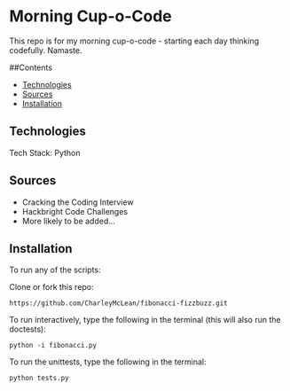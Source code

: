 # Morning Cup-o-Code

This repo is for my morning cup-o-code - starting each day thinking codefully.  Namaste.


##Contents
* [Technologies](#technologies)
* [Sources](#sources)
* [Installation](#install)

## <a name="technologies"></a>Technologies

Tech Stack: Python<br/>


## <a name="sources"></a>Sources
* Cracking the Coding Interview
* Hackbright Code Challenges
* More likely to be added...


## <a name="install"></a>Installation

To run any of the scripts:

Clone or fork this repo:

```
https://github.com/CharleyMcLean/fibonacci-fizzbuzz.git
```

To run interactively, type the following in the terminal (this will also run the doctests):

```
python -i fibonacci.py
```

To run the unittests, type the following in the terminal:

```
python tests.py
```
